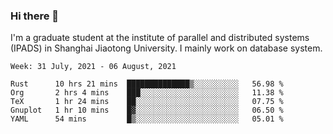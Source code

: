 ### Hi there 👋

I'm a graduate student at the institute of parallel and distributed systems (IPADS) in Shanghai Jiaotong University. I mainly work on database system.

<!--START_SECTION:waka-->
```text
Week: 31 July, 2021 - 06 August, 2021

Rust      10 hrs 21 mins  ██████████████▒░░░░░░░░░░   56.98 % 
Org       2 hrs 4 mins    ███░░░░░░░░░░░░░░░░░░░░░░   11.38 % 
TeX       1 hr 24 mins    ██░░░░░░░░░░░░░░░░░░░░░░░   07.75 % 
Gnuplot   1 hr 10 mins    █▓░░░░░░░░░░░░░░░░░░░░░░░   06.50 % 
YAML      54 mins         █▒░░░░░░░░░░░░░░░░░░░░░░░   05.01 % 
```
<!--END_SECTION:waka-->

<!--
**yqmmm/yqmmm** is a ✨ _special_ ✨ repository because its `README.md` (this file) appears on your GitHub profile.

Here are some ideas to get you started:

- 🔭 I’m currently working on ...
- 🌱 I’m currently learning ...
- 👯 I’m looking to collaborate on ...
- 🤔 I’m looking for help with ...
- 💬 Ask me about ...
- 📫 How to reach me: ...
- 😄 Pronouns: ...
- ⚡ Fun fact: ...
-->
